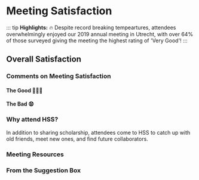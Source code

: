 # Meeting Satisfaction
::: tip
**Highlights:** 🔥 Despite record breaking tempeartures, attendees overwhelmingly enjoyed our 2019 annual meeting in Utrecht, with over 64% of those surveyed giving the meeting the highest rating of 'Very Good'!
:::

## Overall Satisfaction
<satisfactionOverall2019 class="graph"/>

### Comments on Meeting Satisfaction

#### The Good 👏👏👏

<div class="choice-quotes">
<pullQuote title="The program was fantastic, and Utrecht was a wonderful venue. I really liked not being in a conference hotel."/>
<pullQuote title="how all participants banded together to beat the heat - very collegial, and an overall absence of heat-related short tempers; I attribute this to the excellent organization of the conference"/>
<pullQuote title="Just a great academic and social experience, with excellent research, good social opportunities (those evening receptions with plenaries really help), and a pleasant academic environment (despite the heat)"/>
<pullQuote title="The setting. Utrecht was beautiful. The university buildings were old and charming, and refreshing compared to the often corporate feel of the hotels the conference usually takes place in. I also thought it was really well-organised and the heatwave was dealt with well under the circumstances. ... There were other really nice touches, like the flavoured water being offered. I really enjoyed myself."/>
<pullQuote title="The feeling of camaraderie among colleagues, the space where the sessions were held, the awards ceremony, the Lectures. The city. The attention of the yellow shirts. My own participation."/>
<pullQuote title="The sessions and program throughout the days - the local administration in Utrecht was also fantastically nice and helpful."/>
<pullQuote title="So many things! The relaxed atmosphere (maybe the heat had something to do with it?), learning more about European and other international work, the university setting, the great care taken by all to ensure that we would not have heatstroke!"/>
<pullQuote title="It was my first time at HSS and I enjoyed exchanging ideas with a different crowd! No one on my panel knew one another beforehand, and I think we will stay in touch."/>
<pullQuote title="The organization of the conference -- online and off -- was fantastic. I really appreciated the work to connect everybody, and the huge effort for accessibility. This made everything collegial and wonderful!"/>
<pullQuote title="Panels were great, organisation fantastic; most of all: NOT a conference hotel but embedded in a beautiful city which allowed for pleasant experiences beyond the conference. I would urgently plead to keep this model and refrain from the big box conference hotels where everybody is stuck (and which are so expensive!)"/>
</div>

#### The Bad 😧

<div class="choice-quotes">
<pullQuote title="Academic quality low overall, but there were many exceptions"/>
<pullQuote title="Mostly the inhumane heat without AC! Also, the poor administrative arrangement is another drawback"/>
<pullQuote title="Clearly the organizers could do nothing regarding the extreme weather but contingency plans could have been made. A non air conditioned venue is a problem (for comfort and concentration etc.) even at 85/90, which is not unheard of in Utrecht in July. In 100 it's dangerous. Future conferences must make every effort possible to include everybody, including those with health challenges. Where AC was unavailable, panels held in the afternoon probably should have been cancelled."/>
</div>

### Why attend HSS?
In addition to sharing scholarship, attendees come to HSS to catch up with old friends, meet new ones, and find future collaborators.

<reasonsToAttend2019 class="graph"/>

### Meeting Resources

### From the Suggestion Box


<style lang="stylus">
.graph
    margin: 3em 0
    padding: 1.5em
    border: 1px solid rgba(0, 0, 0, .25)
    box-shadow: 1px 1px 2px rgba(0, 0, 0, .25), 5px 5px 15px rgba(0, 0, 0, .12)

.choice-quotes
    align-content: center;
    display: flex
    flex-wrap: wrap
    justify-content: space-around
    margin-top: 1em

</style>